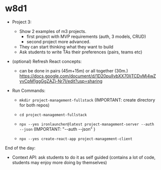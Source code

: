 
# w8d1


- Project 3: 
  - Show 2 examples of m3 projects.
    - first project with MVP requirements (auth, 3 models, CRUD)
    - second project more advanced.
  - They can start thinking what they want to build
  - Ask students to write TAs their preferences (pairs, teams etc)


- (optional) Refresh React concepts:
  - can be done in pairs (45m+15m) or all together (30m.)
  https://docs.google.com/document/d/1D20pulIvbXX70ljTCDvMj4wZyvCpM1ggGgZAZj-Nr7I/edit?usp=sharing





- Run Commands:
  
  - `mkdir project-management-fullstack` (IMPORTANT: create directory for both repos)
  - `cd project-management-fullstack`
  - `npx --yes ironlauncher@latest project-management-server --auth --json` (IMPORTANT: "--auth --json" )
  - `npx --yes create-react-app project-management-client`


    <!-- 
  
    @Luis / IMPORTANT
    @Luis / IMPORTANT
    @Luis / IMPORTANT
    @Luis / IMPORTANT
    
    initialize with ironlauncher --auth --json 
    (so that we can speed up backend auth lecture) 
    
    -->





<!-- 

- React | Building the Rest API (time: 3.5h / and going a bit fast)
- React | Integrating the React App

  -> these 2 lessons, do them directly copying the content from students portal (make sure students understand all steps)
  -> (otherwise they take toooo much time)


  - Second lesson (" Integrating the React App")
    - will be better to ask students to do as self-guided (or provide a video)


-->



<!-- 

@todo: 
- create CSS and provide it to students (it will help them understand the UI and the project better) 

-->



End of the day:
- Context API: ask students to do it as self guided (contains a lot of code, students may enjoy more doing by themselves)